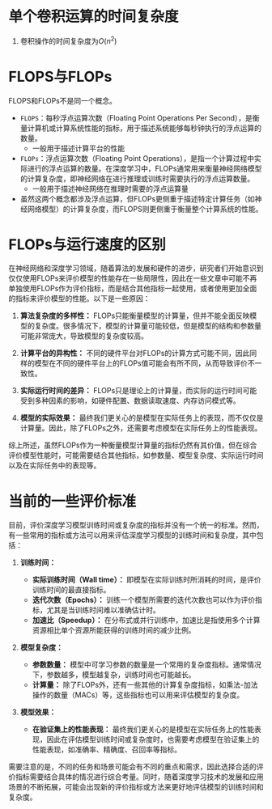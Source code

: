 
# 单个卷积运算的时间复杂度

1. 卷积操作的时间复杂度为$O(n^2)$ 

# FLOPS与FLOPs

FLOPS和FLOPs不是同一个概念。
 
-  `FLOPS`：每秒浮点运算次数（Floating Point Operations Per Second），是衡量计算机或计算系统性能的指标，用于描述系统能够每秒钟执行的浮点运算的数量。
	- 一般用于描述计算平台的性能
 - `FLOPs`：浮点运算次数（Floating Point Operations），是指一个计算过程中实际进行的浮点运算的数量。在深度学习中，FLOPs通常用来衡量神经网络模型的计算复杂度，即神经网络在进行推理或训练时需要执行的浮点运算数量。
	- 一般用于描述神经网络在推理时需要的浮点运算量
- 虽然这两个概念都涉及浮点运算，但FLOPs更侧重于描述特定计算任务（如神经网络模型）的计算复杂度，而FLOPS则更侧重于衡量整个计算系统的性能。

# FLOPs与运行速度的区别

在神经网络和深度学习领域，随着算法的发展和硬件的进步，研究者们开始意识到仅仅使用FLOPs来评价模型的性能存在一些局限性，因此在一些文章中可能不再单独使用FLOPs作为评价指标，而是结合其他指标一起使用，或者使用更加全面的指标来评价模型的性能。以下是一些原因：

1. **算法复杂度的多样性：** FLOPs只能衡量模型的计算量，但并不能全面反映模型的复杂度。很多情况下，模型的计算量可能较低，但是模型的结构和参数量可能非常庞大，导致模型的复杂度较高。

2. **计算平台的异构性：** 不同的硬件平台对FLOPs的计算方式可能不同，因此同样的模型在不同的硬件平台上的FLOPs值可能会有所不同，从而导致评价不一致性。

3. **实际运行时间的差异：** FLOPs只是理论上的计算量，而实际的运行时间可能受到多种因素的影响，如硬件配置、数据读取速度、内存访问模式等。

4. **模型的实际效果：** 最终我们更关心的是模型在实际任务上的表现，而不仅仅是计算量。因此，除了FLOPs之外，还需要考虑模型在实际任务上的性能表现。

综上所述，虽然FLOPs作为一种衡量模型计算量的指标仍然有其价值，但在综合评价模型性能时，可能需要结合其他指标，如参数量、模型复杂度、实际运行时间以及在实际任务中的表现等。


# 当前的一些评价标准

目前，评价深度学习模型训练时间或复杂度的指标并没有一个统一的标准。然而，有一些常用的指标或方法可以用来评估深度学习模型的训练时间和复杂度，其中包括：

1. **训练时间：** 
   - **实际训练时间（Wall time）：** 即模型在实际训练时所消耗的时间，是评价训练时间的最直接指标。
   - **迭代次数（Epochs）：** 训练一个模型所需要的迭代次数也可以作为评价指标，尤其是当训练时间难以准确估计时。
   - **加速比（Speedup）：** 在分布式或并行训练中，加速比是指使用多个计算资源相比单个资源所能获得的训练时间的减少比例。

2. **模型复杂度：**
   - **参数数量：** 模型中可学习参数的数量是一个常用的复杂度指标。通常情况下，参数越多，模型越复杂，训练时间也可能越长。
   - **计算量：** 除了FLOPs外，还有一些其他的计算复杂度指标，如乘法-加法操作的数量（MACs）等，这些指标也可以用来评估模型的复杂度。

3. **模型效果：**
   - **在验证集上的性能表现：** 最终我们更关心的是模型在实际任务上的性能表现，因此在评估模型训练时间或复杂度时，也需要考虑模型在验证集上的性能表现，如准确率、精确度、召回率等指标。

需要注意的是，不同的任务和场景可能会有不同的重点和需求，因此选择合适的评价指标需要结合具体的情况进行综合考量。同时，随着深度学习技术的发展和应用场景的不断拓展，可能会出现新的评价指标或方法来更好地评估模型的训练时间和复杂度。